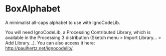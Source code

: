 # BoxAlphabet
 A minimalist all-caps alphabet to use with IgnoCodeLib.

You will need IgnoCodeLib, a Processing Contributed Library, which is available in the  Processing 3 distribution (Sketch menu > Import Library... > Add Library...). You can also access it here: http://paulhertz.net/ignocodelib/.

